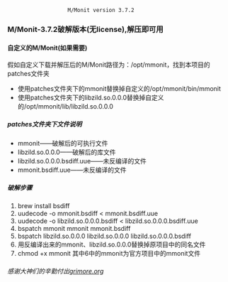  
                       M/Monit version 3.7.2
 
### M/Monit-3.7.2破解版本(无license),解压即可用
#### 自定义的M/Monit(如果需要)
假如自定义下载并解压后的M/Monit路径为：/opt/mmonit，找到本项目的patches文件夹
- 使用patches文件夹下的mmonit替换掉自定义的/opt/mmonit/bin/mmonit
- 使用patches文件夹下的libzild.so.0.0.0替换掉自定义的/opt/mmonit/lib/libzild.so.0.0.0

##### patches文件夹下文件说明
- mmonit——破解后的可执行文件
- libzild.so.0.0.0——破解后的库文件
- libzild.so.0.0.0.bsdiff.uue——未反编译的文件
- mmonit.bsdiff.uue——未反编译的文件

##### 破解步骤
1. brew install bsdiff
2. uudecode -o mmonit.bsdiff < mmonit.bsdiff.uue
3. uudecode -o libzild.so.0.0.0.bsdiff < libzild.so.0.0.0.bsdiff.uue
4. bspatch mmonit mmonit mmonit.bsdiff
5. bspatch libzild.so.0.0.0 libzild.so.0.0.0 libzild.so.0.0.0.bsdiff
6. 用反编译出来的mmonit、libzild.so.0.0.0替换掉原项目中的同名文件
7. chmod +x mmonit
其中6中的mmonit为官方项目中的mmonit文件

###### 感谢大神们的辛勤付出[grimore.org](http://grimore.org/cracks)
